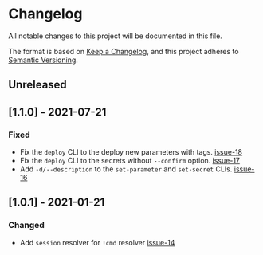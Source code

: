 # Changelog

All notable changes to this project will be documented in this file.

The format is based on [Keep a Changelog](https://keepachangelog.com/en/1.0.0/),
and this project adheres to [Semantic Versioning](https://semver.org/spec/v2.0.0.html).

## Unreleased

## [1.1.0] - 2021-07-21

### Fixed

- Fix the `deploy` CLI to the deploy new parameters with tags. [issue-18](https://github.com/lucasvieirasilva/aws-ssm-secrets-cli/issues/18)
- Fix the `deploy` CLI to the secrets without `--confirm` option. [issue-17](https://github.com/lucasvieirasilva/aws-ssm-secrets-cli/issues/17)
- Add `-d/--description` to the `set-parameter` and `set-secret` CLIs. [issue-16](https://github.com/lucasvieirasilva/aws-ssm-secrets-cli/issues/16)

## [1.0.1] - 2021-01-21

### Changed

- Add `session` resolver for `!cmd` resolver [issue-14](https://github.com/lucasvieirasilva/aws-ssm-secrets-cli/issues/14)
